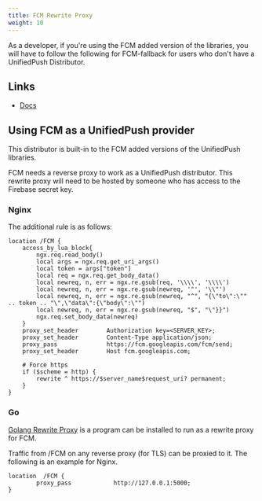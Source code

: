 ```yaml
---
title: FCM Rewrite Proxy
weight: 10
---
```


As a developer, if you're using the FCM added version of the libraries, you will have to follow the following for FCM-fallback for users who don't have a UnifiedPush Distributor.

## Links

* [Docs](https://firebase.google.com/docs/cloud-messaging)

## Using FCM as a UnifiedPush provider

This distributor is built-in to the FCM added versions of the UnifiedPush libraries.

FCM needs a reverse proxy to work as a UnifiedPush distributor. This rewrite proxy will need to be hosted by someone who has access to the Firebase secret key.

### Nginx

The additional rule is as follows:

```nginx
location /FCM {
    access_by_lua_block{
        ngx.req.read_body()
        local args = ngx.req.get_uri_args()
        local token = args["token"]
        local req = ngx.req.get_body_data()
        local newreq, n, err = ngx.re.gsub(req, '\\\\', '\\\\')
        local newreq, n, err = ngx.re.gsub(newreq, '"', '\\"')
        local newreq, n, err = ngx.re.gsub(newreq, "^", "{\"to\":\"" .. token .. "\",\"data\":{\"body\":\"")
        local newreq, n, err = ngx.re.gsub(newreq, "$", "\"}}")
        ngx.req.set_body_data(newreq)
    }
    proxy_set_header        Authorization key=<SERVER_KEY>;
    proxy_set_header        Content-Type application/json;
    proxy_pass              https://fcm.googleapis.com/fcm/send;
    proxy_set_header        Host fcm.googleapis.com;

    # Force https
    if ($scheme = http) {
        rewrite ^ https://$server_name$request_uri? permanent;
    }
}
```

### Go

[Golang Rewrite Proxy](https://github.com/karmanyaahm/golang-unified-push-rewrite-proxy) is a program can be installed to run as a rewrite proxy for FCM.

Traffic from /FCM on any reverse proxy (for TLS) can be proxied to it. The following is an example for Nginx.

```nginx
location  /FCM {    
        proxy_pass            http://127.0.0.1:5000;
}
```
